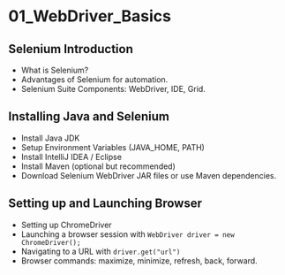 # 01_WebDriver_Basics

## Selenium Introduction
- What is Selenium?
- Advantages of Selenium for automation.
- Selenium Suite Components: WebDriver, IDE, Grid.

## Installing Java and Selenium
- Install Java JDK
- Setup Environment Variables (JAVA_HOME, PATH)
- Install IntelliJ IDEA / Eclipse
- Install Maven (optional but recommended)
- Download Selenium WebDriver JAR files or use Maven dependencies.

## Setting up and Launching Browser
- Setting up ChromeDriver
- Launching a browser session with `WebDriver driver = new ChromeDriver();`
- Navigating to a URL with `driver.get("url")`
- Browser commands: maximize, minimize, refresh, back, forward.
